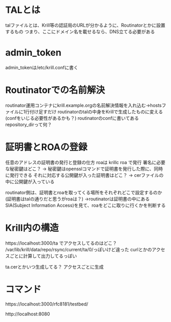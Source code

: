 


# TALとは

talファイルとは、Krill等の認証局のURLが分かるように、Routinatorとかに設置するもの
つまり、ここにドメイン名を載せるなら、DNS立てる必要がある

# admin_token

admin_tokenは/etc/krill.confに書く

# Routinatorでの名前解決
routinator運用コンテナにkrill.example.orgの名前解決情報を入れ込む->hostsファイルに1行付け足すだけ
routinatorのtalの中身をKrillで生成したものに変える
(confをいじる必要性があるかも？)
routinatorのconfに書いてあるrepository_dirって何？

# 証明書とROAの登録
任意のアドレスの証明書の発行と登録の仕方
roaは krillc roa で発行
署名に必要な秘密鍵はどこ？ -> 秘密鍵はopensslコマンドで証明書を発行した際に、同時に発行できる
それに対応する公開鍵が入った証明書はどこ？ -> cerファイルの中に公開鍵が入っている


routinator側は、証明書とroaを取ってくる場所をそれぞれどこで設定するのか(証明書はtalの通りだと思うがroaは？)
->routinatorは証明書の中にあるSIA(Subject Information Access)を見て、roaをどこに取りに行くかを判断する

# Krill内の構造

https://localhost:3000/ta でアクセスしてるのはどこ？
/var/lib/krill/data/repo/rsync/current/ta/0/っぽいけど違った
curlとかのアクセスごとに計算して出力してるっぽい


ta.cerとかいつ生成してる？
アクセスごとに生成




# コマンド

https://localhost:3000/rfc8181/testbed/ 

http://localhost:8080